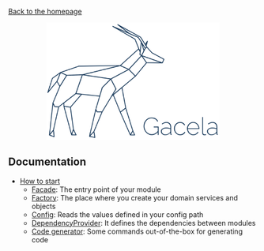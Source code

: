 [Back to the homepage](../README.md)

<p align="center">
  <img src="imgs/gacela-logo-blue.svg" width="350" alt="Gacela logo"/>
</p>

## Documentation

- [How to start](001_basic_concepts.md)
  - [Facade](002_facade.md): The entry point of your module
  - [Factory](003_factory.md): The place where you create your domain services and objects
  - [Config](004_config.md): Reads the values defined in your config path
  - [DependencyProvider](005_dependency_provider.md): It defines the dependencies between modules
  - [Code generator](006_code_generator.md): Some commands out-of-the-box for generating code
